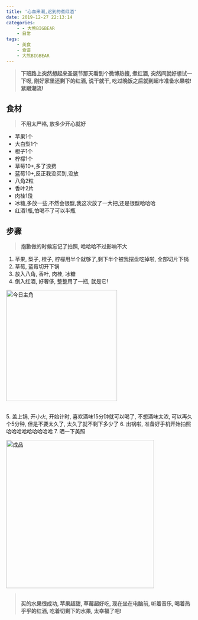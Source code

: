 ```yaml
---
title: '心血来潮,迟到的煮红酒'
date: 2019-12-27 22:13:14
categories:
	- - 大熊BIGBEAR
    - 日常
tags:
	- 美食
	- 食谱
	- 大熊BIGBEAR
---
```


<!-- <meta name="referrer" content="no-referrer" /> -->

>__下班路上突然想起来圣诞节那天看到个微博热搜, 煮红酒, 突然间就好想试一下呀, 刚好家里还剩下的红酒, 说干就干, 吃过晚饭之后就到超市准备水果啦! 紧跟潮流!__

## 食材
>__不用太严格, 放多少开心就好__
* 苹果1个
* 大白梨1个
* 橙子1个
* 柠檬1个
* 草莓10+,多了浪费
* 蓝莓10+,反正我没买到,没放
* 八角2粒
* 香叶2片
* 肉桂1段
* 冰糖,多放一些,不然会很酸,我这次放了一大把,还是很酸哈哈哈
* 红酒1瓶,怕喝不了可以半瓶

## 步骤
>__抱歉做的时候忘记了拍照, 哈哈哈不过影响不大__
1. 苹果, 梨子, 橙子, 柠檬用半个就够了,剩下半个被我摆盘吃掉啦, 全部切片下锅
2. 草莓, 蓝莓切开下锅
3. 放入八角, 香叶, 肉桂, 冰糖
4. 倒入红酒, 好奢侈, 整整用了一瓶, 就是它!

<img src="https://user-images.githubusercontent.com/33248133/71521004-dbee0b80-28f9-11ea-9ae4-68df5a8b5d70.jpg" width = "300" alt="今日主角" align=center>		


<br>5. 盖上锅, 开小火, 开始计时, 喜欢酒味15分钟就可以喝了, 不想酒味太浓, 可以再久个5分钟, 但是不要太久了, 太久了就不剩下多少了
6. 出锅啦, 准备好手机开始拍照哈哈哈哈哈哈哈哈哈
7. 晒一下美照

<img src="https://user-images.githubusercontent.com/33248133/71521306-21f79f00-28fb-11ea-920a-1f94d966c83d.jpg" width = "400" alt="成品" align=center>

></br>__买的水果很成功, 苹果超甜, 草莓超好吃, 现在坐在电脑前, 听着音乐, 喝着热乎乎的红酒, 吃着切剩下的水果, 太幸福了吧!__